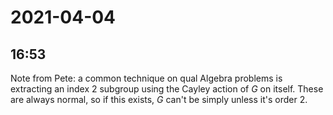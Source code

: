 # 2021-04-04

## 16:53

Note from Pete: a common technique on qual Algebra problems is extracting an index 2 subgroup using the Cayley action of $G$ on itself. These are always normal, so if this exists, $G$ can't be simply unless it's order 2.